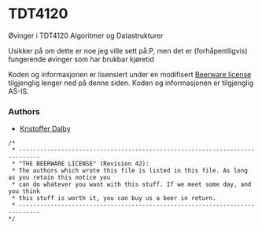 TDT4120
======

Øvinger i TDT4120 Algoritmer og Datastrukturer

Usikker på om dette er noe jeg ville sett på:P, men det er (forhåpentligvis) fungerende øvinger som har brukbar kjøretid

Koden og informasjonen er lisensiert under en modifisert [Beerware license](http://en.wikipedia.org/wiki/Beerware) tilgjenglig lenger ned på denne siden.
Koden og informasjonen er tilgjenglig AS-IS.

### Authors

* [Kristoffer Dalby](https://kradalby.no/)

```
/*
 * ----------------------------------------------------------------------------
 * "THE BEERWARE LICENSE" (Revision 42):
 * The authors which wrote this file is listed in this file. As long as you retain this notice you
 * can do whatever you want with this stuff. If we meet some day, and you think
 * this stuff is worth it, you can buy us a beer in return. 
 * ----------------------------------------------------------------------------
*/
```
